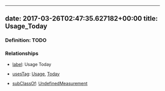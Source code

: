 
---
date: 2017-03-26T02:47:35.627182+00:00
title: Usage_Today
---
### Definition: TODO

### Relationships

* [label](http://www.w3.org/2000/01/rdf-schema#label): Usage Today

* [usesTag](https://brickschema.org/schema/1.0/BrickFrame#usesTag): [Usage](https://brickschema.org/schema/1.0/BrickTag#Usage), [Today](https://brickschema.org/schema/1.0/BrickTag#Today)

* [subClassOf](http://www.w3.org/2000/01/rdf-schema#subClassOf): [UndefinedMeasurement](https://brickschema.org/schema/1.0/Brick#UndefinedMeasurement)
